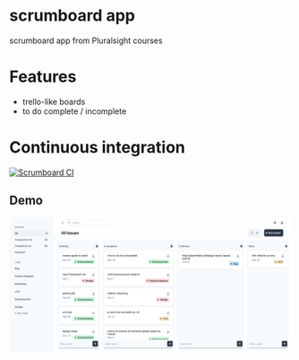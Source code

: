# scrumboard app
scrumboard app from Pluralsight courses

# Features
- trello-like boards
- to do complete / incomplete

# Continuous integration

[![Scrumboard CI](https://github.com/delitamakanda/scrumboard/actions/workflows/ci.yml/badge.svg?branch=master)](https://github.com/delitamakanda/scrumboard/actions/workflows/ci.yml)


## Demo

![Kanban board](scrumy88.herokuapp.com_.png)
